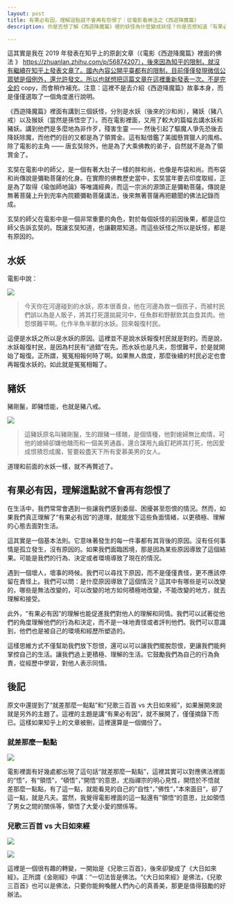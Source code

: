 ```yaml
---
layout: post
title: 有果必有因，理解這點就不會再有怨恨了｜從電影看佛法之《西遊降魔篇》
description: 你是否想了解《西遊降魔篇》裡的妖怪為什麼變成妖怪？你是否想知道「有果必有因」的佛法道理如何應用於生活？你是否想看到兒歌和佛經的奇妙轉換？如果你有這些興趣，那就不要錯過這篇文章

---
```


這其實是我在 2019 年發表在知乎上的原創文章（《電影《西遊降魔篇》裡面的佛法
》 https://zhuanlan.zhihu.com/p/56874207），後來因為知乎的限制，就沒有繼續在知乎上發表文章了。國內內容公開平臺都有的限制，目前僅僅發現微信公眾號是個例外，還允許發文。所以也就想把這篇文章在這裡重新發表一次。不是完全的 copy，而會稍作補充。注意：這裡不是去介紹《西遊降魔篇》故事本身，而是僅僅選取了一個角度進行說明。

《西遊降魔篇》裡面有講到三個妖怪，分別是水妖（後來的沙和尚），豬妖（豬八戒）以及猴妖（當然是孫悟空了）。而在電影裡面，又用了較大的篇幅去講水妖和豬妖。講到他們是多麼地為非作歹，殘害生靈 —— 然後引起了驅魔人爭先恐後去降妖除魔，而他們的目的又都是為了領賞金。這有點借鑑了美國懸賞獵人的風格。除了電影的主角 —— 唐玄奘除外，他是為了大乘佛教的弟子，自然就不是為了領賞金了。

玄奘在電影中的師父，是一個有著大肚子一樣的胖和尚，也像是布袋和尚。而布袋和尚傳說是彌勒菩薩的化身。在實際的佛教歷史當中，玄奘當年要去印度取經，正是為了取得《瑜伽師地論》等唯識經典，而這一宗派的源頭正是彌勒菩薩。傳說是無著菩薩上升到兜率內院聽彌勒菩薩講法，後來無著菩薩再把聽聞的佛法記錄而成。

玄奘的師父在電影中是一個非常重要的角色，對於每個妖怪的前因後果，都是這位師父告訴玄奘的。既讓玄奘知道，也讓觀眾知道。而這些妖怪之所以是妖怪，都是有原因的。

## 水妖

電影中說：

![](../images/2024-01-05-10-04-01.png)

> 今天你在河邊碰到的水妖，原本很善良，他在河邊為救一個孩子，而被村民們誤以為是人販子，將其打死還拋屍河中，任魚群和野獸飲其血食其肉。他怨恨難平啊。化作半魚半獸的水妖。回來報復村民。

這便是水妖之所以是水妖的原因。這裡並不是說水妖報復村民就是對的。而是說，水妖報復村民，是因為村民有“過錯”在先。而水妖也是凡夫，怨恨難平，於是就開始了報復。正所謂，冤冤相報何時了啊。如果無人救度，那麼後續的村民必定也會再報復水妖的。如此就是冤冤相報了。

## 豬妖

豬剛鬣，即豬悟能，也就是豬八戒。

![](../images/2024-01-05-10-05-05.png)

> 這豬妖原名叫豬剛鬣，生的跟豬一樣醜，是個情種，他對媳婦無比痴情，可他的媳婦卻嫌他醜而和一個美男通姦，還合謀用九齒釘耙將其打死，他因愛成恨積怨成魔，誓要殺盡天下所有愛慕美男的女人。

道理和前面的水妖一樣，就不再贅述了。

## 有果必有因，理解這點就不會再有怨恨了

在生活中，我們常常會遇到一些讓我們感到委屈、困擾甚至怨恨的情況。然而，如果我們真正理解了“有果必有因”的道理，就能放下這些負面情緒，以更積極、理解的心態去面對生活。

這其實是一個基本法則。它意味著發生的每一件事都有其背後的原因。沒有任何事情是孤立發生，沒有原因的。如果我們面臨困境，那是因為某些原因導致了這個結果。可能是我們的行為、決定或者環境導致了現在的情況。

遇到一個壞人，壞事的時候。我們可以尋找下原因，而不是僅僅責怪，更不應該停留在責怪上。我們可以問：是什麼原因導致了這個情況？這其中有哪些是可以改變的，哪些是無法改變的，可以改變的地方如何積極地改變，不能改變的地方，就去理解和接受。

此外，“有果必有因”的理解也能促進我們對他人的理解和同情。我們可以試著從他們的角度理解他們的行為和決定，而不是一味地責怪或者評判他們。我們可以意識到，他們也是被自己的環境和經歷所塑造的。

這樣思維方式不僅幫助我們放下怨恨，還可以可以讓我們擺脫怨恨，更讓我們能夠掌控自己的生活。讓我們過上更積極、理解的生活。它鼓勵我們為自己的行為負責，從經歷中學習，對他人表示同情。

## 後記

原文中還提到了“就差那麼一點點”和“兒歌三百首 vs 大日如來經”，如果展開來說就是另外的主題了。這裡的主題是講“有果必有因”，就不展開了，僅僅摘錄下而已。這樣如果知乎上的文章被刪，這裡還算是一個備份了。

### 就差那麼一點點

![](../images/2024-01-05-10-18-32.png)

電影裡面有好幾處都出現了這句話“就差那麼一點點”，這裡其實可以對應佛法裡面的“悟”，有“領悟”，“頓悟”，”開悟“的意思，尤指禪宗的明心見性，開悟於不悟就差那麼一點點，有了這一點，就能看見的自己的”自性“，”佛性“，”本來面目“，卻了這一點，就是凡夫。當然，我覺得電影裡面的這一點還有”領悟“的意思，比如領悟了男女之間的關係等，領悟了大愛小愛的關係等。

### 兒歌三百首 vs 大日如來經

![](../images/2024-01-05-10-17-48.png)

![](../images/2024-01-05-10-17-56.png)

這裡是一個很有趣的轉變，一開始是《兒歌三百首》，後來卻變成了《大日如來經》。正所謂《金剛經》中講：”一切法皆是佛法。“《大日如來經》是佛法，《兒歌三百首》也可以是佛法，只要你能夠喚醒人們內心的真善美，那更是值得鼓勵的好辦法。


